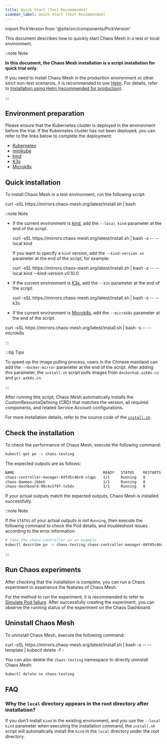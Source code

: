 ```yaml
---
title: Quick Start (Test Recommended)
sidebar_label: Quick Start (Test Recommended)
---
```


import PickVersion from '@site/src/components/PickVersion'

This document describes how to quickly start Chaos Mesh in a test or local environment.

::note Note

**In this document, the Chaos Mesh installation is a script installation for quick trial only.**

If you need to install Chaos Mesh in the production environment or other strict non-test scenarios, it is recommended to use [Helm](https://helm.sh/). For details, refer to [Installation using Helm (recommended for production)](production-installation-using-helm.md).

:::

## Environment preparation

Please ensure that the Kubernetes cluster is deployed in the environment before the trial. If the Kubernetes cluster has not been deployed, you can refer to the links below to complete the deployment:

- [Kubernetes](https://kubernetes.io/docs/setup/)
- [minikube](https://minikube.sigs.k8s.io/docs/start/)
- [kind](https://kind.sigs.k8s.io/docs/user/quick-start/)
- [K3s](https://rancher.com/docs/k3s/latest/en/quick-start/)
- [Microk8s](https://microk8s.io/)

## Quick installation

To install Chaos Mesh in a test environment, run the following script:

<PickVersion className="language-bash">
curl -sSL https://mirrors.chaos-mesh.org/latest/install.sh | bash
</PickVersion>

::note Note

- If the current environment is [kind](https://kind.sigs.k8s.io/), add the `--local kind` parameter at the end of the script.

  <PickVersion className="language-bash">
  curl -sSL https://mirrors.chaos-mesh.org/latest/install.sh | bash -s -- --local kind
  </PickVersion>

  If you want to specify a `kind` version, add the `--kind-version xx` parameter at the end of the script, for example:

  <PickVersion className="language-bash">
  curl -sSL https://mirrors.chaos-mesh.org/latest/install.sh | bash -s -- --local kind --kind-version v0.10.0
  </PickVersion>

- If the current environment is [K3s](https://k3s.io/), add the `--k3s` parameter at the end of the script.

  <PickVersion className="language-bash">
  curl -sSL https://mirrors.chaos-mesh.org/latest/install.sh | bash -s -- --k3s
  </PickVersion>

- If the current environment is [Microk8s](https://microk8s.io/), add the `--microk8s` parameter at the end of the script.

<PickVersion className="language-bash">
  curl -sSL https://mirrors.chaos-mesh.org/latest/install.sh | bash -s -- --microk8s
  </PickVersion>

:::

:::tip Tips

To speed up the image pulling process, users in the Chinese mainland can add the `--docker-mirror` parameter at the end of the script. After adding this parameter, the `install.sh` script pulls images from `dockerhub.azk8s.cn` and `gcr.azk8s.cn`.

:::

After running this script, Chaos Mesh automatically installs the CustomResourceDefining (CRD) that matches the version, all required components, and related Service Account configurations.

For more installation details, refer to the source code of the [`install.sh`](https://github.com/chaos-mesh/chaos-mesh/blob/master/install.sh).

## Check the installation

To check the performance of Chaos Mesh, execute the following command:

```sh
kubectl get po -n chaos-testing
```

The expected outputs are as follows:

```sh
NAME                                        READY   STATUS    RESTARTS   AGE
chaos-controller-manager-69fd5c46c8-xlqpc   1/1     Running   0          2d5h
chaos-daemon-jb8xh                          1/1     Running   0          2d5h
chaos-dashboard-98c4c5f97-tx5ds             1/1     Running   0          2d5h
```

If your actual outputs match the expected outputs, Chaos Mesh is installed successfully.

::note Note

If the `STATUS` of your actual outputs is not `Running`, then execute the following command to check the Pod details, and troubleshoot issues according to the error information.

```sh
# Take the chaos-controller as an example
kubectl describe po -n chaos-testing chaos-controller-manager-69fd5c46c8-xlqpc
```

:::

## Run Chaos experiments

After checking that the installation is complete, you can run a Chaos experiment to experience the features of Chaos Mesh.

For the method to run the experiment, it is recommended to refer to [Simulate Pod failure](simulate-pod-chaos-on-kubernetes.md). After successfully creating the experiment, you can observe the running status of the experiment on the Chaos Dashboard.

## Uninstall Chaos Mesh

To uninstall Chaos Mesh, execute the following command:

<PickVersion className="language-bash">
curl -sSL https://mirrors.chaos-mesh.org/latest/install.sh | bash -s -- --template | kubectl delete -f -
</PickVersion>

You can also delete the `chaos-testing` namespace to directly uninstall Chaos Mesh:

```sh
kubectl delete ns chaos-testing
```

## FAQ

### Why the `local` directory appears in the root directory after installation?

If you don't install `kind` in the existing environment, and you use the `--local kind` parameter when executing the installation command, the `install.sh` script will automatically install the `kind` in the `local` directory under the root directory.
